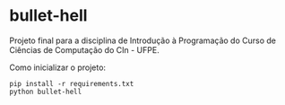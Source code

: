 # bullet-hell
Projeto final para a disciplina de Introdução à Programação do Curso de Ciências de Computação do CIn - UFPE.

Como inicializar o projeto:
```
pip install -r requirements.txt
python bullet-hell
```